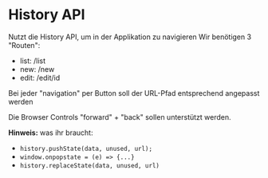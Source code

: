 # History API

Nutzt die History API, um in der Applikation zu navigieren
Wir benötigen 3 "Routen":

- list: /list
- new: /new
- edit: /edit/id

Bei jeder "navigation" per Button soll der URL-Pfad entsprechend angepasst werden

Die Browser Controls "forward" + "back" sollen unterstützt werden.

**Hinweis:** was ihr braucht:

- `history.pushState(data, unused, url);`
- `window.onpopstate = (e) => {...}`
- `history.replaceState(data, unused, url)`

